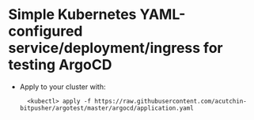 # Simple Kubernetes YAML-configured service/deployment/ingress for testing ArgoCD

* Apply to your cluster with:

        <kubectl> apply -f https://raw.githubusercontent.com/acutchin-bitpusher/argotest/master/argocd/application.yaml
